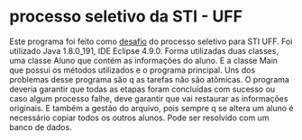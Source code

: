 # processo seletivo da STI - UFF 

Este programa foi feito como [desafio](Desafio.md) do processo seletivo para STI UFF.  Foi utilizado Java 1.8.0_191, IDE Eclipse 4.9.0.
Forma utilizadas duas classes, uma classe Aluno que contém as informações do aluno. E a classe Main que possui os métodos utilizados e o programa principal.
	Uns dos problemas desse programa são q as tarefas não são atômicas. O programa deveria garantir que todas as etapas foram concluídas com sucesso ou caso algum processo falhe, deve garantir que vai restaurar as informações originais. E também a gestão do arquivo, pois sempre q se altera um aluno é necessário copiar todos os outros alunos. Pode ser resolvido com um banco de dados. 
